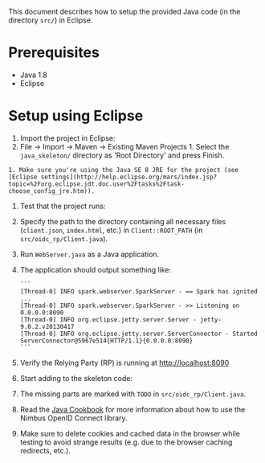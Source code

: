 This document describes how to setup the provided Java code
(in the directory ``src/``) in Eclipse.


# Prerequisites

* Java 1.8
* Eclipse


# Setup using Eclipse

1. Import the project in Eclipse:
  1. File -> Import -> Maven -> Existing Maven Projects
    1. Select the ``java_skeleton/`` directory as 'Root Directory' and
         press Finish.
         
    1. Make sure you're using the Java SE 8 JRE for the project (see [Eclipse settings](http://help.eclipse.org/mars/index.jsp?topic=%2Forg.eclipse.jdt.doc.user%2Ftasks%2Ftask-choose_config_jre.htm)).  

1. Test that the project runs:
  1. Specify the path to the directory containing all necessary files (``client.json``, ``index.html``, etc.) in ``Client::ROOT_PATH`` (in ``src/oidc_rp/Client.java``).
  1. Run ``WebServer.java`` as a Java application.
  1. The application should output something like:

         ```
         [Thread-0] INFO spark.webserver.SparkServer - == Spark has ignited ...
         [Thread-0] INFO spark.webserver.SparkServer - >> Listening on 0.0.0.0:8090
         [Thread-0] INFO org.eclipse.jetty.server.Server - jetty-9.0.2.v20130417
         [Thread-0] INFO org.eclipse.jetty.server.ServerConnector - Started ServerConnector@5967e514{HTTP/1.1}{0.0.0.0:8090}
         ```

  1. Verify the Relying Party (RP) is running at [http://localhost:8090](http://localhost:8090)

1. Start adding to the skeleton code:
  1. The missing parts are marked with ``TODO`` in
       ``src/oidc_rp/Client.java``.
  1. Read the [Java Cookbook](http://connect2id.com/products/nimbus-oauth-openid-connect-sdk/guides/java-cookbook-for-openid-connect-public-clients) for more information
       about how to use the Nimbus OpenID Connect library.
  1. Make sure to delete cookies and cached data in the browser while
       testing to avoid strange results (e.g. due to the browser caching
       redirects, etc.).
